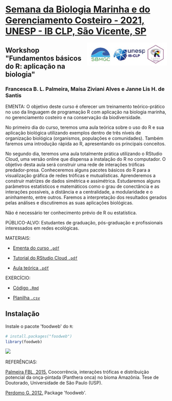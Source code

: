 # [Semana da Biologia Marinha e do Gerenciamento Costeiro - 2021, UNESP - IB CLP, São Vicente, SP](https://www.even3.com.br/xviisbmgc)
<img src="unesp_logos.png" align="right" width = "250px"/>

## Workshop "Fundamentos básicos do R: aplicação na biologia"

### Francesca B. L. Palmeira, Maísa Ziviani Alves e Janne Lis H. de Santis

EMENTA: O objetivo deste curso é oferecer um treinamento teórico-prático no uso da linguagem de programação R com aplicação na biologia marinha, no gerenciamento costeiro e na conservação da biodiversidade.

No primeiro dia do curso, teremos uma aula teórica sobre o uso do R e sua aplicação biológica utilizando exemplos dentro de três níveis de organização biológica (organismos, populações e comunidades). Também faremos uma introdução rápida ao R, apresentando os principais conceitos.

No segundo dia, teremos uma aula totalmente prática utilizando o RStudio Cloud, uma versão online que dispensa a instalação do R no computador. O objetivo desta aula será construir uma rede de interações tróficas predador-presa. Conheceremos alguns pacotes básicos do R para a visualização gráfica de redes tróficas e mutualísticas. Aprenderemos a construir matrizes de dados simétrica e assimétrica. Estudaremos alguns parâmetros estatísticos e matemáticos como o grau de conectância e as interações possíveis, a distância e a centralidade, a modularidade e o aninhamento, entre outros. Faremos a interpretação dos resultados gerados pelas análises e discutiremos as suas aplicações biológicas.

Não é necessário ter conhecimento prévio de R ou estatística.

PÚBLICO-ALVO: Estudantes de graduação, pós-graduação e profissionais interessados em redes ecológicas.

MATERIAIS:

- [Ementa do curso `.pdf`](https://github.com/fblpalmeira/SBMGC_2021/blob/main/1_Ementa_SBMGC_2021.pdf)

- [Tutorial do RStudio Cloud `.pdf`](https://github.com/fblpalmeira/SBMGC_2021/blob/main/2_Tutorial_RStudioCloud_Pronta_Cientista_2021.pdf)

- [Aula teórica  `.pdf`]()

EXERCÍCIO:

- [Código `.Rmd`]()

- [Planilha `.csv`]()

## Instalação

Instale o pacote 'foodweb' do `R`:

``` r
# install.packages("foodweb")
library(foodweb)
```

<img src="jaguar_foodweb.gif">

REFERÊNCIAS:

[Palmeira FBL, 2015.](https://www.teses.usp.br/teses/disponiveis/11/11150/tde-17092015-111206/publico/Francesca_Belem_Lopes_Palmeira_versao_revisada.pdf) Coocorrência, interações tróficas e distribuição potencial da onça-pintada (Panthera onca) no bioma Amazônia. Tese de Doutorado, Universidade de São Paulo (USP).

[Perdomo G, 2012.](https://cran.r-project.org/web/packages/foodweb/foodweb.pdf) Package 'foodweb'.
